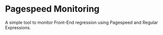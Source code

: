 # Pagespeed Monitoring

A simple tool to monitor Front-End regression using Pagespeed and Regular Expressions.
